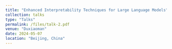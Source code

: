 ```yaml
---
title: "Enhanced Interpretability Techniques for Large Language Models"
collection: talks
type: "Talks"
permalink: /files/talk-2.pdf
venue: "Duxiaoman"
date: 2024-05-07
location: "Beijing, China"
---
```

